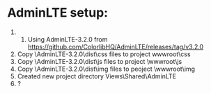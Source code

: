 AdminLTE setup:
===============
1. 1. Using AdminLTE-3.2.0 from https://github.com/ColorlibHQ/AdminLTE/releases/tag/v3.2.0
2. Copy \AdminLTE-3.2.0\dist\css files to project wwwroot\css
3. Copy \AdminLTE-3.2.0\dist\js files to project \wwwroot\js
4. Copy \AdminLTE-3.2.0\dist\img files to peoject \wwwroot\img
5. Created new project directory Views\Shared\AdminLTE
6. ?